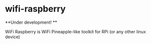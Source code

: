 # wifi-raspberry

**Under development! **

WiFi Raspberry is WiFi Pineapple-like toolkit for RPi (or any other linux device)

